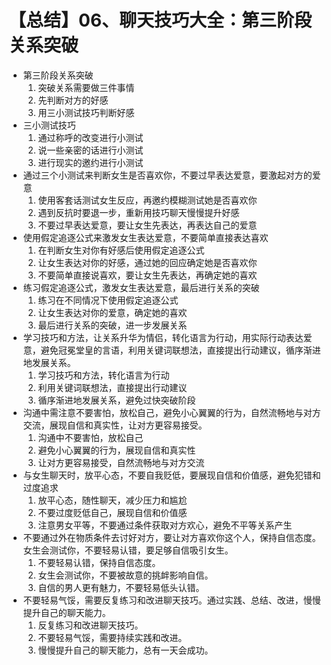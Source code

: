 # 【总结】06、聊天技巧大全：第三阶段关系突破

-   第三阶段关系突破
    1.  突破关系需要做三件事情
    2.  先判断对方的好感
    3.  用三小测试技巧判断好感
-   三小测试技巧
    1.  通过称呼的改变进行小测试
    2.  说一些亲密的话进行小测试
    3.  进行现实的邀约进行小测试
-   通过三个小测试来判断女生是否喜欢你，不要过早表达爱意，要激起对方的爱意
    1.  使用客套话测试女生反应，再邀约模糊测试她是否喜欢你
    2.  遇到反抗时要退一步，重新用技巧聊天慢慢提升好感
    3.  不要过早表达爱意，要让女生先表达，再表达自己的爱意
-   使用假定追逐公式来激发女生表达爱意，不要简单直接表达喜欢
    1.  在判断女生对你有好感后使用假定追逐公式
    2.  让女生表达对你的好感，通过她的回应确定她是否喜欢你
    3.  不要简单直接说喜欢，要让女生先表达，再确定她的喜欢
-   练习假定追逐公式，激发女生表达爱意，最后进行关系的突破
    1.  练习在不同情况下使用假定追逐公式
    2.  让女生表达对你的爱意，确定她的喜欢
    3.  最后进行关系的突破，进一步发展关系
-   学习技巧和方法，让关系升华为情侣，转化语言为行动，用实际行动表达爱意，避免冠冕堂皇的言语，利用关键词联想法，直接提出行动建议，循序渐进地发展关系。
    1.  学习技巧和方法，转化语言为行动
    2.  利用关键词联想法，直接提出行动建议
    3.  循序渐进地发展关系，避免过快突破阶段
-   沟通中需注意不要害怕，放松自己，避免小心翼翼的行为，自然流畅地与对方交流，展现自信和真实性，让对方更容易接受。
    1.  沟通中不要害怕，放松自己
    2.  避免小心翼翼的行为，展现自信和真实性
    3.  让对方更容易接受，自然流畅地与对方交流
-   与女生聊天时，放平心态，不要自我贬低，要展现自信和价值感，避免犯错和过度追求
    1.  放平心态，随性聊天，减少压力和尴尬
    2.  不要过度贬低自己，展现自信和价值感
    3.  注意男女平等，不要通过条件获取对方欢心，避免不平等关系产生
-   不要通过外在物质条件去讨好对方，要让对方喜欢你这个人，保持自信态度。女生会测试你，不要轻易认错，要足够自信吸引女生。
    1.  不要轻易认错，保持自信态度。
    2.  女生会测试你，不要被故意的挑衅影响自信。
    3.  自信的男人更有魅力，不要轻易低头认错。
-   不要轻易气馁，需要反复练习和改进聊天技巧。通过实践、总结、改进，慢慢提升自己的聊天能力。
    1.  反复练习和改进聊天技巧。
    2.  不要轻易气馁，需要持续实践和改进。
    3.  慢慢提升自己的聊天能力，总有一天会成功。